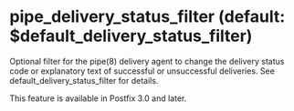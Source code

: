 # pipe_delivery_status_filter (default: $default_delivery_status_filter)
 Optional filter for the pipe(8) delivery agent to change the
delivery status code or explanatory text of successful or unsuccessful
deliveries. See default\_delivery\_status\_filter for details. 


 This feature is available in Postfix 3.0 and later. 


